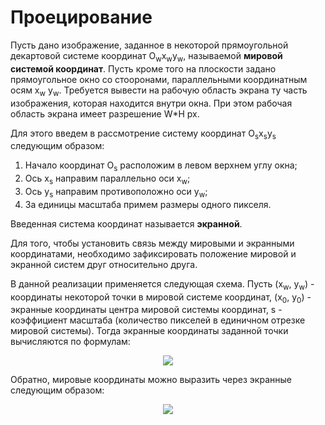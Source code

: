 #  Проецирование

Пусть дано изображение, заданное в некоторой прямоугольной декартовой системе координат O<sub>w</sub>x<sub>w</sub>y<sub>w</sub>, называемой **мировой системой координат**. Пусть кроме того на плоскости задано прямоугольное окно со стооронами, параллельными координатным осям x<sub>w</sub> y<sub>w</sub>. Требуется вывести на рабочую область экрана ту часть изображения, которая находится внутри окна. При этом рабочая область экрана имеет разрешение W*H px. 

Для этого введем в рассмотрение систему координат O<sub>s</sub>x<sub>s</sub>y<sub>s</sub> следующим образом: 

1. Начало координат O<sub>s</sub> расположим в левом верхнем углу окна;
2. Ось x<sub>s</sub> направим параллельно оси x<sub>w</sub>;
3. Ось y<sub>s</sub> направим противоположно оси y<sub>w</sub>;
4. За единицы масштаба примем размеры одного пикселя.

Введенная система координат называется **экранной**.

Для того, чтобы установить связь между мировыми и экранными координатами, необходимо зафиксировать положение мировой и экранной систем друг относительно друга.

В данной реализации применяется следующая схема. Пусть (x<sub>w</sub>, y<sub>w</sub>) - координаты некоторой точки в мировой системе координат, (x<sub>0</sub>, y<sub>0</sub>) - экранные координаты центра мировой системы координат, s - коэффициент масштаба (количество пикселей в единичном отрезке мировой системы). Тогда экранные координаты заданной точки вычисляются по формулам:

<p align="center"><img src="https://github.com/cellardoor42/AffineTransform/blob/master/src/app/components/Reference/docs/ru/math/2d/3.gif?raw=true"></p>

Обратно, мировые координаты можно выразить через экранные следующим образом:

<p align="center"><img src="https://github.com/cellardoor42/AffineTransform/blob/master/src/app/components/Reference/docs/ru/math/2d/4.gif?raw=true"></p>